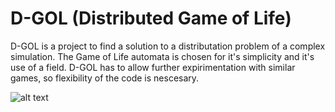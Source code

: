 # D-GOL (Distributed Game of Life)
D-GOL is a project to find a solution to a distributation problem of a complex simulation. The Game of Life automata is chosen for it's simplicity and it's use of a field. D-GOL has to allow further expirimentation with similar games, so flexibility of the code is nescesary.

![alt text](https://vignette.wikia.nocookie.net/lotr/images/a/ae/Deagol.jpg/revision/latest/scale-to-width-down/150?cb=20051206113325)
